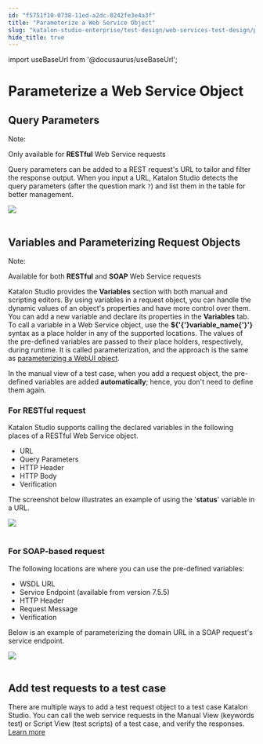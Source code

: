 ```yaml
---
id: "f5751f10-0738-11ed-a2dc-0242fe3e4a3f"
title: "Parameterize a Web Service Object"
slug: "katalon-studio-enterprise/test-design/web-services-test-design/parameterize-a-web-service-object"
hide_title: true
---
```

import useBaseUrl from '@docusaurus/useBaseUrl';

    

# <a id="id_parameterize-a-web-service-object" class="anchor_top_offset"/><a id="ariaid-title1" class="anchor_top_offset"/>Parameterize a Web Service Object

    
    
  
    

## <a id="id_1" class="anchor_top_offset"/>Query Parameters

    
      
<div xmlns="http://www.w3.org/1999/xhtml" className="note note note_note"><span className="note__title">Note:</span> 
  <p className="p">Only available for <strong className="ph b">RESTful</strong> Web Service
    requests</p>
</div>
      
<p xmlns="http://www.w3.org/1999/xhtml" className="p">Query parameters can be added to a REST request's URL   to tailor and filter the response output. When you input a   URL, Katalon Studio detects the query parameters (after the   question mark <code className="ph codeph">?</code>) and list them in the table for better   management.</p> 
      
<p xmlns="http://www.w3.org/1999/xhtml" className="p">   <img className="image" src={useBaseUrl("https://github.com/katalon-studio/docs-images/raw/master/katalon-studio/docs/updated-parameterize-a-web-service-object/Screen-Shot-2018-09-18-at-5.04.18-PM.png")} /><br /><br /> </p> 
    
  
    

## <a id="id_2" class="anchor_top_offset"/>Variables and Parameterizing Request Objects

    
      
<div xmlns="http://www.w3.org/1999/xhtml" className="note note note_note"><span className="note__title">Note:</span> 
  <p className="p">Available for both <strong className="ph b">RESTful</strong> and
    <strong className="ph b">SOAP</strong> Web Service requests</p>
</div>
      
<p xmlns="http://www.w3.org/1999/xhtml" className="p">Katalon Studio provides the <strong className="ph b">Variables</strong> section   with both manual and scripting editors. By using variables in a   request object, you can handle the dynamic values of an object's   properties and have more control over them. You can add a new   variable and declare its properties in   the <strong className="ph b">Variables</strong> tab. To call a variable in a   Web Service object, use the <strong className="ph b">${'{'}variable_name{'}'}</strong>   syntax as a place holder in any of the supported locations.   The values of the pre-defined variables are passed to their place   holders, respectively, during runtime. It is called   parameterization, and the approach is the same as <a className="xref" href="/docs/katalon-studio-enterprise/test-design/web-test-design/web-test-objects/manage-web-test-objects">parameterizing     a WebUI object</a>.</p> 
      
<p xmlns="http://www.w3.org/1999/xhtml" className="p">In the manual view of a test case, when you add a request   object, the pre-defined variables are added   <strong className="ph b">automatically</strong>; hence, you don't need to define   them again.</p> 
    
          
      

### <a id="id_3" class="anchor_top_offset"/>For RESTful request

      
        
<p xmlns="http://www.w3.org/1999/xhtml" className="p">Katalon Studio supports calling the declared variables in the   following places of a RESTful Web Service object.</p> 
        
<ul xmlns="http://www.w3.org/1999/xhtml" className="ul">   <li className="li">URL</li>   <li className="li">Query Parameters</li>   <li className="li">HTTP Header</li>   <li className="li">HTTP Body</li>   <li className="li">Verification</li> </ul> 
        
<p xmlns="http://www.w3.org/1999/xhtml" className="p">The screenshot below illustrates an example of using the   '<strong className="ph b">status</strong>' variable in a URL.</p> 
        
<p xmlns="http://www.w3.org/1999/xhtml" className="p">   <img className="image" src={useBaseUrl("https://github.com/katalon-studio/docs-images/raw/master/katalon-studio/docs/updated-parameterize-a-web-service-object/Screen-Shot-2018-09-18-at-5.10.01-PM.png")} /><br /><br /> </p> 
      
    
      

### <a id="id_4" class="anchor_top_offset"/>For SOAP-based request

      
        
<p xmlns="http://www.w3.org/1999/xhtml" className="p">The following locations are where you can use the pre-defined   variables:</p> 
        
<ul xmlns="http://www.w3.org/1999/xhtml" className="ul">   <li className="li">WSDL URL</li>   <li className="li">Service Endpoint (available from version 7.5.5)</li>   <li className="li">HTTP Header</li>   <li className="li">Request Message</li>   <li className="li">Verification</li> </ul> 
        
<p xmlns="http://www.w3.org/1999/xhtml" className="p">Below is an example of parameterizing the domain URL in a SOAP   request's service endpoint.</p> 
        
<p xmlns="http://www.w3.org/1999/xhtml" className="p">   <img className="image" src={useBaseUrl("https://github.com/katalon-studio/docs-images/raw/master/katalon-studio/docs/parameterize-a-web-service-object/soap-endpoint.png")} /><br /><br /> </p> 
      
    
    

## <a id="id_5" class="anchor_top_offset"/>Add test requests to a test case

    
      
<p xmlns="http://www.w3.org/1999/xhtml" className="p">There are multiple ways to add a test request object to a test   case Katalon Studio. You can call the web service requests in the   Manual View (keywords test) or Script View (test scripts) of a test   case, and verify the responses. <a className="xref" href="/docs/katalon-studio-enterprise/test-design/web-services-test-design/using-web-services-in-a-test-case">Learn     more</a> </p> 
    
  
